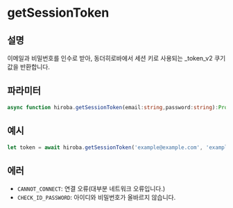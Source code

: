 # getSessionToken

## 설명
이메일과 비밀번호를 인수로 받아, 동더히로바에서 세션 키로 사용되는 _token_v2 쿠기 값을 반환합니다.

## 파라미터
```ts
async function hiroba.getSessionToken(email:string,password:string):Promise<string>
```
## 예시
```ts
let token = await hiroba.getSessionToken('example@example.com', 'example');
```
## 에러
- `CANNOT_CONNECT`: 연결 오류(대부분 네트워크 오류입니다.)
- `CHECK_ID_PASSWORD`: 아이디와 비밀번호가 올바르지 않습니다.